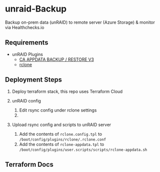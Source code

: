 # unraid-Backup
Backup on-prem data (unRAID) to remote server (Azure Storage) & monitor via Healthchecks.io

## Requirements
- unRAID Plugins
  - [CA APPDATA BACKUP / RESTORE V3](https://forums.unraid.net/topic/132721-plugin-ca-appdata-backup-restore-v3)
  - [rclone](https://forums.unraid.net/topic/51633-plugin-rclone/)

## Deployment Steps
1. Deploy terraform stack, this repo uses Terraform Cloud
2. unRAID config
   1. Edit rsync config under rclone settings
   2. 

3. Upload rsync config and scripts to unRAID server
   1. Add the contents of `rclone.config.tpl` to `/boot/config/plugins/rclone/.rclone.conf`
   2. Add the contents of `rclone-appdata.tpl` to `/boot/config/plugins/user.scripts/scripts/rclone-appdata.sh`

## Terraform Docs
<!-- BEGINNING OF PRE-COMMIT-TERRAFORM DOCS HOOK -->

<!-- END OF PRE-COMMIT-TERRAFORM DOCS HOOK -->
